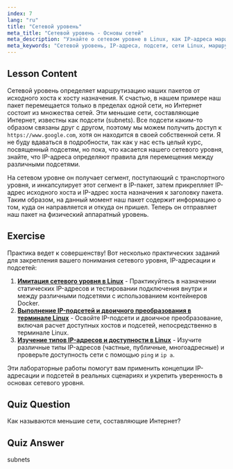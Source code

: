 ```yaml
---
index: 7
lang: "ru"
title: "Сетевой уровень"
meta_title: "Сетевой уровень - Основы сетей"
meta_description: "Узнайте о сетевом уровне в Linux, как IP-адреса маршрутизируют пакеты через подсети, и его роль в передаче данных. Начните свой путь в сетевых технологиях Linux!"
meta_keywords: "Сетевой уровень, IP-адреса, подсети, сети Linux, маршрутизация пакетов, для начинающих, учебник, руководство"
---
```


## Lesson Content

Сетевой уровень определяет маршрутизацию наших пакетов от исходного хоста к хосту назначения. К счастью, в нашем примере наш пакет перемещается только в пределах одной сети, но Интернет состоит из множества сетей. Эти меньшие сети, составляющие Интернет, известны как подсети (subnets). Все подсети каким-то образом связаны друг с другом, поэтому мы можем получить доступ к `https://www.google.com`, хотя он находится в своей собственной сети. Я не буду вдаваться в подробности, так как у нас есть целый курс, посвященный подсетям, но пока, что касается нашего сетевого уровня, знайте, что IP-адреса определяют правила для перемещения между различными подсетями.

На сетевом уровне он получает сегмент, поступающий с транспортного уровня, и инкапсулирует этот сегмент в IP-пакет, затем прикрепляет IP-адрес исходного хоста и IP-адрес хоста назначения к заголовку пакета. Таким образом, на данный момент наш пакет содержит информацию о том, куда он направляется и откуда он пришел. Теперь он отправляет наш пакет на физический аппаратный уровень.

## Exercise

Практика ведет к совершенству! Вот несколько практических заданий для закрепления вашего понимания сетевого уровня, IP-адресации и подсетей:

1. **[Имитация сетевого уровня в Linux](https://labex.io/ru/labs/comptia-simulate-network-layer-connectivity-in-linux-592752)** - Практикуйтесь в назначении статических IP-адресов и тестировании подключения внутри и между различными подсетями с использованием контейнеров Docker.
2. **[Выполнение IP-подсетей и двоичного преобразования в терминале Linux](https://labex.io/ru/labs/comptia-perform-ip-subnetting-and-binary-conversion-in-the-linux-terminal-592782)** - Освойте IP-подсети и двоичное преобразование, включая расчет доступных хостов и подсетей, непосредственно в терминале Linux.
3. **[Изучение типов IP-адресов и доступности в Linux](https://labex.io/ru/labs/comptia-explore-ip-address-types-and-reachability-in-linux-592780)** - Изучите различные типы IP-адресов (частные, публичные, многоадресные) и проверьте доступность сети с помощью `ping` и `ip a`.

Эти лабораторные работы помогут вам применить концепции IP-адресации и подсетей в реальных сценариях и укрепить уверенность в основах сетевого уровня.

## Quiz Question

Как называются меньшие сети, составляющие Интернет?

## Quiz Answer

subnets
